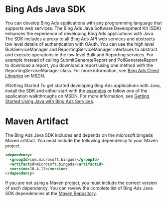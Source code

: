 
# Bing Ads Java SDK

You can develop Bing Ads applications with any programming language that supports web services. The Bing Ads Java Software Development Kit (SDK) enhances the experience of developing Bing Ads applications with Java. The SDK includes a proxy to all Bing Ads API web services and abstracts low level details of authentication with OAuth. You can use the high level BulkServiceManager and ReportingServiceManager interfaces to abstract and execute operations in the low level Bulk and Reporting services. For example instead of calling SubmitGenerateReport and PollGenerateReport to download a report, you download a report using one method with the ReportingServiceManager class. For more information, see [Bing Ads Client Libraries](https://msdn.microsoft.com/en-US/library/bing-ads-client-libraries.aspx) on MSDN.

#Getting Started
To get started developing Bing Ads applications with Java, install the SDK and either start with the [examples](https://github.com/bing-ads-sdk/BingAds-Java-SDK/tree/master/examples/) or follow one of the application walkthroughs on MSDN. For more information, see [Getting Started Using Java with Bing Ads Services](https://msdn.microsoft.com/en-US/library/bing-ads-overview-getting-started-java-with-web-services.aspx). 

# Maven Artifact
The Bing Ads Java SDK includes and depends on the microsoft.bingads Maven artifact. You must include the following dependency to your Maven project. 
```Xml
<dependency>
  <groupId>com.microsoft.bingads</groupId>
  <artifactId>microsoft.bingads</artifactId>
  <version>10.4.12</version>
</dependency>
```
If you are not using a Maven project, you must include the correct version of each dependency. You can review the complete list of Bing Ads Java SDK dependencies at the [Maven Repository](http://mvnrepository.com/artifact/com.microsoft.bingads/microsoft.bingads/).
